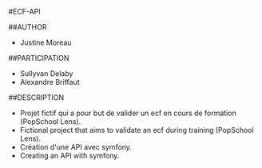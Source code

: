 #ECF-API

##AUTHOR

* Justine Moreau


##PARTICIPATION

* Sullyvan Delaby
* Alexandre Briffaut


##DESCRIPTION 

* Projet fictif qui a pour but de valider un ecf en cours de formation (PopSchool Lens).
* Fictional project that aims to validate an ecf during training (PopSchool Lens).
* Création d'une API avec symfony.
* Creating an API with symfony. 